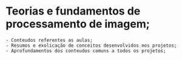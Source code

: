 # Teorias e fundamentos de processamento de imagem;
    - Conteudos referentes as aulas;
    - Resumos e exolicação de conceitos desenvolvidos nos projetos;
    - Aprofundamentos dos conteudos comuns a todos os projetos;
